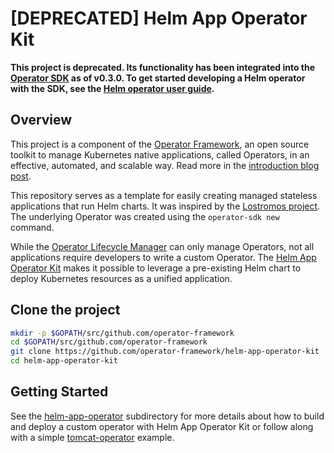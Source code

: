 # [DEPRECATED] Helm App Operator Kit

**This project is deprecated. Its functionality has been integrated into the [Operator SDK][operator-sdk] as of v0.3.0. To get started developing a Helm operator with the SDK, see the [Helm operator user guide][helm-user-guide].**

## Overview

This project is a component of the [Operator Framework](https://github.com/operator-framework), an open source toolkit to manage Kubernetes native applications, called Operators, in an effective, automated, and scalable way. Read more in the [introduction blog post](https://coreos.com/blog/introducing-operator-framework).

This repository serves as a template for easily creating managed stateless applications that run Helm charts. It was inspired by the [Lostromos project](https://github.com/wpengine/lostromos). The underlying Operator was created using the `operator-sdk new` command.

While the [Operator Lifecycle Manager][olm-repo] can only manage Operators, not all applications require developers to write a custom Operator.
The [Helm App Operator Kit][helm-sdk] makes it possible to leverage a pre-existing Helm chart to deploy Kubernetes resources as a unified application.

## Clone the project

```sh
mkdir -p $GOPATH/src/github.com/operator-framework
cd $GOPATH/src/github.com/operator-framework
git clone https://github.com/operator-framework/helm-app-operator-kit
cd helm-app-operator-kit
```

## Getting Started

See the [helm-app-operator](./helm-app-operator) subdirectory for more details about how to build and deploy a custom operator with Helm App Operator Kit or follow along with a simple [tomcat-operator](./examples/tomcat-operator) example.

[operator-sdk]: https://github.com/operator-framework/operator-sdk
[helm-user-guide]:https://github.com/operator-framework/operator-sdk/blob/master/doc/helm/user-guide.md
[helm-sdk]: ./
[olm-repo]: https://github.com/operator-framework/operator-lifecycle-manager
